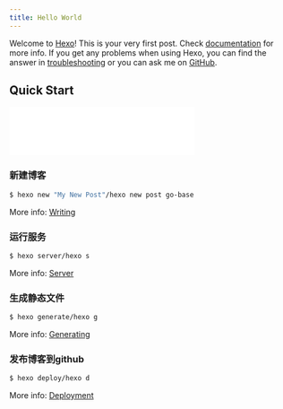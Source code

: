 ```yaml
---
title: Hello World
---
```

Welcome to [Hexo](https://hexo.io/)! This is your very first post. Check [documentation](https://hexo.io/docs/) for more info. If you get any problems when using Hexo, you can find the answer in [troubleshooting](https://hexo.io/docs/troubleshooting.html) or you can ask me on [GitHub](https://github.com/hexojs/hexo/issues).

## Quick Start

<iframe frameborder="no" border="0" marginwidth="0" marginheight="0" width=330 height=86 src="//music.163.com/outchain/player?type=2&id=444267928&auto=1&height=66"></iframe>

### 新建博客

``` bash
$ hexo new "My New Post"/hexo new post go-base
```

More info: [Writing](https://hexo.io/docs/writing.html)

### 运行服务

``` bash
$ hexo server/hexo s
```

More info: [Server](https://hexo.io/docs/server.html)

### 生成静态文件

``` bash
$ hexo generate/hexo g
```

More info: [Generating](https://hexo.io/docs/generating.html)

### 发布博客到github

``` bash
$ hexo deploy/hexo d
```

More info: [Deployment](https://hexo.io/docs/deployment.html)
